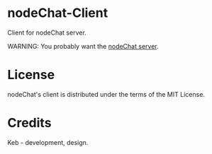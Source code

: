 nodeChat-Client
===============

Client for nodeChat server. 

WARNING: You probably want the [nodeChat server][1].

  [1]: https://github.com/P-Pariston/nodeChat
  
License
=======

nodeChat's client is distributed under the terms of the MIT License.

Credits
=======

Keb - development, design.
